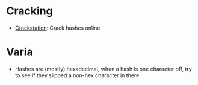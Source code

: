 # Cracking
- [Crackstation](https://crackstation.net/): Crack hashes online

# Varia
- Hashes are (mostly) hexadecimal, when a hash is one character off, try to see if they slipped a non-hex character in there
